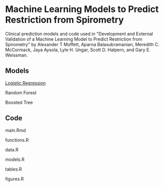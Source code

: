 # Machine Learning Models to Predict Restriction from Spirometry

Clinical prediction models and code used in "Development and External Validation of a Machine Learning Model to Predict Restriction from Spirometry" by Alexander T Moffett, Aparna Balasubramanian, Meredith C. McCormack, Jaya
Aysola, Lyle H. Ungar, Scott D. Halpern, and Gary E. Weissman.

## Models

[Logistic Regression](model_lr.rds)

Random Forest

Boosted Tree

## Code

main.Rmd

functions.R

data.R

models.R

tables.R

figures.R
